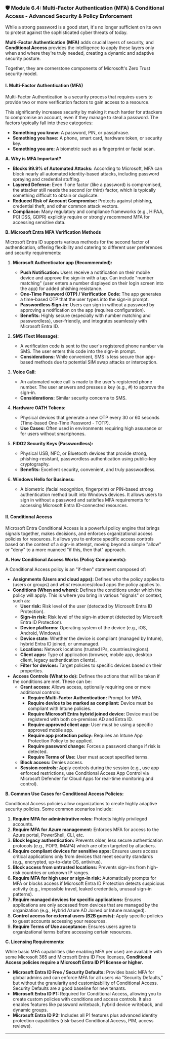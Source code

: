 ### **🛡️ Module 6.4: Multi-Factor Authentication (MFA) & Conditional Access - Advanced Security & Policy Enforcement**

While a strong password is a good start, it's no longer sufficient on its own to protect against the sophisticated cyber threats of today. 

**Multi-Factor Authentication (MFA)** adds crucial layers of security, and **Conditional Access** provides the intelligence to apply these layers only when and where they're truly needed, creating a dynamic and adaptive security posture. 

Together, they are cornerstone components of Microsoft's Zero Trust security model.

#### **I. Multi-Factor Authentication (MFA)**

Multi-Factor Authentication is a security process that requires users to provide two or more verification factors to gain access to a resource. 

This significantly increases security by making it much harder for attackers to compromise an account, even if they manage to steal a password. The factors typically fall into these categories:

* **Something you know:** A password, PIN, or passphrase.
* **Something you have:** A phone, smart card, hardware token, or security key.
* **Something you are:** A biometric such as a fingerprint or facial scan.

**A. Why is MFA Important?**

* **Blocks 99.9% of Automated Attacks:** According to Microsoft, MFA can block nearly all automated identity-based attacks, including password spraying and credential stuffing.
* **Layered Defense:** Even if one factor (like a password) is compromised, the attacker still needs the second (or third) factor, which is typically something difficult to obtain or duplicate.
* **Reduced Risk of Account Compromise:** Protects against phishing, credential theft, and other common attack vectors.
* **Compliance:** Many regulatory and compliance frameworks (e.g., HIPAA, PCI DSS, GDPR) explicitly require or strongly recommend MFA for accessing sensitive data.

**B. Microsoft Entra MFA Verification Methods**

Microsoft Entra ID supports various methods for the second factor of authentication, offering flexibility and catering to different user preferences and security requirements:

1.  **Microsoft Authenticator app (Recommended):**
    * **Push Notification:** Users receive a notification on their mobile device and approve the sign-in with a tap. Can include "number matching" (user enters a number displayed on their login screen into the app) for added phishing resistance.
    * **One-Time Password (OTP) / Verification Code:** The app generates a time-based OTP that the user types into the sign-in prompt.
    * **Passwordless Sign-in:** Users can sign in without a password by approving a notification on the app (requires configuration).
    * **Benefits:** Highly secure (especially with number matching and passwordless), user-friendly, and integrates seamlessly with Microsoft Entra ID.

2.  **SMS (Text Message):**
    * A verification code is sent to the user's registered phone number via SMS. The user enters this code into the sign-in prompt.
    * **Considerations:** While convenient, SMS is less secure than app-based methods due to potential SIM swap attacks or interception.

3.  **Voice Call:**
    * An automated voice call is made to the user's registered phone number. The user answers and presses a key (e.g., #) to approve the sign-in.
    * **Considerations:** Similar security concerns to SMS.

4.  **Hardware OATH Tokens:**
    * Physical devices that generate a new OTP every 30 or 60 seconds (Time-based One-Time Password - TOTP).
    * **Use Cases:** Often used in environments requiring high assurance or for users without smartphones.

5.  **FIDO2 Security Keys (Passwordless):**
    * Physical USB, NFC, or Bluetooth devices that provide strong, phishing-resistant, passwordless authentication using public-key cryptography.
    * **Benefits:** Excellent security, convenient, and truly passwordless.

6.  **Windows Hello for Business:**
    * A biometric (facial recognition, fingerprint) or PIN-based strong authentication method built into Windows devices. It allows users to sign in without a password and satisfies MFA requirements for accessing Microsoft Entra ID-connected resources.

#### **II. Conditional Access**

Microsoft Entra Conditional Access is a powerful policy engine that brings signals together, makes decisions, and enforces organizational access policies for resources. It allows you to enforce specific access controls based on the context of a sign-in attempt, moving beyond a simple "allow" or "deny" to a more nuanced "if this, then that" approach.

**A. How Conditional Access Works (Policy Components):**

A Conditional Access policy is an "if-then" statement composed of:

* **Assignments (Users and cloud apps):** Defines *who* the policy applies to (users or groups) and *what* resources/cloud apps the policy applies to.
* **Conditions (When and where):** Defines the conditions under which the policy will apply. This is where you bring in various "signals" or context, such as:
    * **User risk:** Risk level of the user (detected by Microsoft Entra ID Protection).
    * **Sign-in risk:** Risk level of the sign-in attempt (detected by Microsoft Entra ID Protection).
    * **Device platforms:** Operating system of the device (e.g., iOS, Android, Windows).
    * **Device state:** Whether the device is compliant (managed by Intune), hybrid Entra ID joined, or unmanaged.
    * **Locations:** Network locations (trusted IPs, countries/regions).
    * **Client apps:** Type of application (browser, mobile app, desktop client, legacy authentication clients).
    * **Filter for devices:** Target policies to specific devices based on their properties.
* **Access Controls (What to do):** Defines the actions that will be taken if the conditions are met. These can be:
    * **Grant access:** Allows access, optionally requiring one or more additional controls:
        * **Require Multi-Factor Authentication:** Prompt for MFA.
        * **Require device to be marked as compliant:** Device must be compliant with Intune policies.
        * **Require Microsoft Entra hybrid joined device:** Device must be registered with both on-premises AD and Entra ID.
        * **Require approved client app:** User must be using a specific approved mobile app.
        * **Require app protection policy:** Requires an Intune App Protection Policy to be applied.
        * **Require password change:** Forces a password change if risk is detected.
        * **Require Terms of Use:** User must accept specified terms.
    * **Block access:** Denies access.
    * **Session controls:** Apply controls during the session (e.g., use app enforced restrictions, use Conditional Access App Control via Microsoft Defender for Cloud Apps for real-time monitoring and control).

**B. Common Use Cases for Conditional Access Policies:**

Conditional Access policies allow organizations to create highly adaptive security policies. Some common scenarios include:

1.  **Require MFA for administrative roles:** Protects highly privileged accounts.
2.  **Require MFA for Azure management:** Enforces MFA for access to the Azure portal, PowerShell, CLI, etc.
3.  **Block legacy authentication:** Prevents older, less secure authentication protocols (e.g., POP3, IMAP4) which are often targeted by attackers.
4.  **Require compliant devices for sensitive apps:** Ensures users access critical applications only from devices that meet security standards (e.g., encrypted, up-to-date OS, antivirus).
5.  **Block access from untrusted locations:** Prevents sign-ins from high-risk countries or unknown IP ranges.
6.  **Require MFA for high user or sign-in risk:** Automatically prompts for MFA or blocks access if Microsoft Entra ID Protection detects suspicious activity (e.g., impossible travel, leaked credentials, unusual sign-in patterns).
7.  **Require managed devices for specific applications:** Ensures applications are only accessed from devices that are managed by the organization (e.g., Hybrid Azure AD Joined or Intune managed).
8.  **Control access for external users (B2B guests):** Apply specific policies to guest accounts accessing your resources.
9.  **Require Terms of Use acceptance:** Ensures users agree to organizational terms before accessing certain resources.

**C. Licensing Requirements:**

While basic MFA capabilities (like enabling MFA per user) are available with some Microsoft 365 and Microsoft Entra ID Free licenses, **Conditional Access policies require a Microsoft Entra ID P1 license or higher.**

* **Microsoft Entra ID Free / Security Defaults:** Provides basic MFA for global admins and can enforce MFA for all users via "Security Defaults," but without the granularity and customizability of Conditional Access. Security Defaults are a good baseline for new tenants.
* **Microsoft Entra ID P1:** Required for Conditional Access, allowing you to create custom policies with conditions and access controls. It also enables features like password writeback, hybrid device writeback, and dynamic groups.
* **Microsoft Entra ID P2:** Includes all P1 features plus advanced identity protection capabilities (risk-based Conditional Access, PIM, access reviews).

---